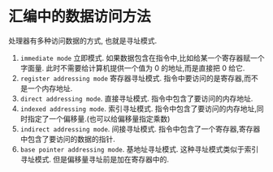 # 汇编中的数据访问方法

处理器有多种访问数据的方式, 也就是寻址模式.

1. `immediate mode` 立即模式. 如果数据包含在指令中,比如给某一个寄存器赋一个字面量. 此时不需要给计算机提供一个值为 0 的地址,而是直接把 0 给它.
2. `register addressing mode` 寄存器寻址模式. 指令中要访问的是寄存器,而不是一个内存地址.
3. `direct addressing mode`. 直接寻址模式. 指令中包含了要访问的内存地址.
4. `indexed addressing mode`. 索引寻址模式. 指令中包含了要访问的内存地址,同时指定了一个偏移量.(也可以给偏移量指定乘数)
5. `indirect addressing mode`. 间接寻址模式. 指令中包含了一个寄存器,寄存器中包含了要访问的数据的指针.
6. `base pointer addressing mode`. 基地址寻址模式. 这种寻址模式类似于索引寻址模式. 但是偏移量寻址前是加在寄存器中的.
